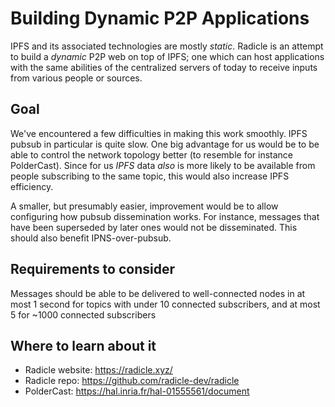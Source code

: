 # Building Dynamic P2P Applications

IPFS and its associated technologies are mostly *static*. Radicle is an attempt to build 
a *dynamic* P2P web on top of IPFS; one which can host applications with the same abilities
of the centralized servers of today to receive inputs from various people or sources. 


## Goal

We've encountered a few difficulties in making this work smoothly. IPFS pubsub in particular
is quite slow. One big advantage for us would be to be able to control the network topology
better (to resemble for instance PolderCast). Since for us *IPFS* data *also* is more likely
to be available from people subscribing to the same topic, this would also increase IPFS
efficiency.

A smaller, but presumably easier, improvement would be to allow configuring how pubsub
dissemination works. For instance, messages that have been superseded by later ones would
not be disseminated. This should also benefit IPNS-over-pubsub.

## Requirements to consider

Messages should be able to be delivered to well-connected nodes in at most 1 second
for topics with under 10 connected subscribers, and at most 5 for ~1000 connected
subscribers

## Where to learn about it

- Radicle website: https://radicle.xyz/
- Radicle repo: https://github.com/radicle-dev/radicle
- PolderCast: https://hal.inria.fr/hal-01555561/document
